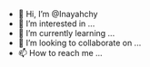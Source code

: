 - 👋 Hi, I’m @Inayahchy
- 👀 I’m interested in ...
- 🌱 I’m currently learning ...
- 💞️ I’m looking to collaborate on ...
- 📫 How to reach me ...

<!---
Inayahchy/Inayahchy is a ✨ special ✨ repository because its `README.md` (this file) appears on your GitHub profile.
You can click the Preview link to take a look at your changes.
--->
